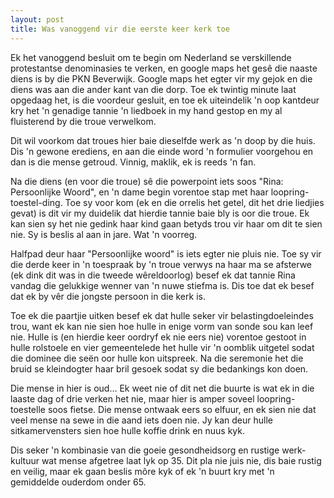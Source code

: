 ```yaml
---
layout: post
title: Was vanoggend vir die eerste keer kerk toe
---
```

Ek het vanoggend besluit om te begin om Nederland se verskillende protestantse denominasies te verken, en google maps het gesê die naaste diens is by die PKN Beverwijk. Google maps het egter vir my gejok en die diens was aan die ander kant van die dorp. Toe ek twintig minute laat opgedaag het, is die voordeur gesluit, en toe ek uiteindelik 'n oop kantdeur kry het 'n genadige tannie 'n liedboek in my hand gestop en my al fluisterend by die troue verwelkom.

Dit wil voorkom dat troues hier baie dieselfde werk as 'n doop by die huis. Dis 'n gewone erediens, en aan die einde word 'n formulier voorgehou en dan is die mense getroud. Vinnig, maklik, ek is reeds 'n fan. 

Na die diens (en voor die troue) sê die powerpoint iets soos "Rina: Persoonlijke Woord", en 'n dame begin vorentoe stap met haar loopring-toestel-ding. Toe sy voor kom (ek en die orrelis het getel, dit het drie liedjies gevat) is dit vir my duidelik dat hierdie tannie baie bly is oor die troue. Ek kan sien sy het nie gedink haar kind gaan betyds trou vir haar om dit te sien nie. Sy is beslis al aan in jare. Wat 'n voorreg. 

Halfpad deur haar "Persoonlijke woord" is iets egter nie pluis nie. Toe sy vir die derde keer in 'n toespraak by 'n troue verwys na haar ma se afsterwe (ek dink dit was in die tweede wêreldoorlog) besef ek dat tannie Rina vandag die gelukkige wenner van 'n nuwe stiefma is. Dis toe dat ek besef dat ek by vêr die jongste persoon in die kerk is.

Toe ek die paartjie uitken besef ek dat hulle seker vir belastingdoeleindes trou, want ek kan nie sien hoe hulle in enige vorm van sonde sou kan leef nie. Hulle is (en hierdie keer oordryf ek nie eers nie) vorentoe gestoot in hulle rolstoele en vier gemeentelede het hulle vir 'n oomblik uitgetel sodat die dominee die seën oor hulle kon uitspreek. Na die seremonie het die bruid se kleindogter haar bril gesoek sodat sy die bedankings kon doen. 

Die mense in hier is oud... Ek weet nie of dit net die buurte is wat ek in die laaste dag of drie verken het nie, maar hier is amper soveel loopring-toestelle soos fietse. Die mense ontwaak eers so elfuur, en ek sien nie dat veel mense na sewe in die aand iets doen nie. Jy kan deur hulle sitkamervensters sien hoe hulle koffie drink en nuus kyk. 

Dis seker 'n kombinasie van die goeie gesondheidsorg en rustige werk-kultuur wat mense afgetree laat lyk op 35. Dit pla nie juis nie, dis baie rustig en veilig, maar ek gaan beslis môre kyk of ek 'n buurt kry met 'n gemiddelde ouderdom onder 65. 




